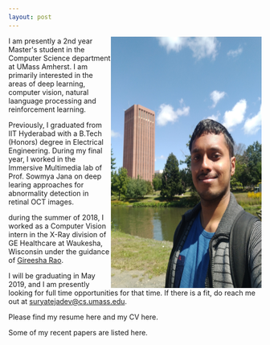 ```yaml
---
layout: post
---
```


<img style="float" align="right" width="300" height="500" src="images/profile-pic.jpg">

I am presently a 2nd year Master's student in the Computer Science department at UMass Amherst. I am primarily interested in the areas of deep learning, computer vision, natural laanguage processing and reinforcement learning. 

Previously, I graduated from IIT Hyderabad with a B.Tech (Honors) degree in Electrical Engineering. During my final year, I worked in the Immersive Multimedia lab of Prof. Sowmya Jana on deep learing approaches for abnormality detection in retinal OCT images. 

during the summer of 2018, I worked as a Computer Vision intern in the X-Ray division of GE Healthcare at Waukesha, Wisconsin under the guidance of [Gireesha Rao](https://www.linkedin.com/in/gireesha-rao-05831a2).  

I will be graduating in May 2019, and I am presently looking for full time opportunities for that time. If there is a fit, do reach me out at [suryatejadev@cs.umass.edu](mailto:suryatejadev@cs.umass.edu). 

Please find my resume here and my CV here.  

Some of my recent papers are listed here. 

 


